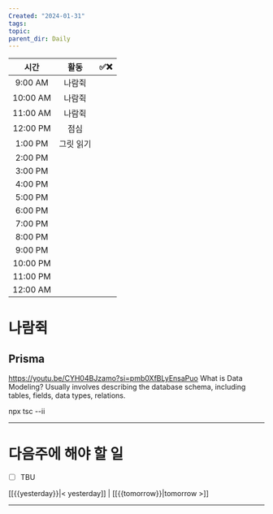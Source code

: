 ```yaml
---
Created: "2024-01-31"
tags: 
topic: 
parent_dir: Daily
---
```

| 시간 | 활동 | ✅❌ |
| :--: | :--: | ---- |
| 9:00 AM | 나람쥑 |  |
| 10:00 AM | 나람쥑 |  |
| 11:00 AM | 나람쥑 |  |
| 12:00 PM | 점심 |  |
| 1:00 PM | 그릿 읽기 |  |
| 2:00 PM |  |  |
| 3:00 PM |  |  |
| 4:00 PM |  |  |
| 5:00 PM |  |  |
| 6:00 PM |  |  |
| 7:00 PM |  |  |
| 8:00 PM |  |  |
| 9:00 PM |  |  |
| 10:00 PM |  |  |
| 11:00 PM |  |  |
| 12:00 AM |  |  |

# 나람쥑
## Prisma
https://youtu.be/CYH04BJzamo?si=pmb0XfBLyEnsaPuo
What is Data Modeling?
Usually involves describing the database schema, including tables, fields, data types, relations.

npx tsc --ii

----
# 다음주에 해야 할 일
- [ ] TBU 
  
[[{{yesterday}}|< yesterday]] | [[{{tomorrow}}|tomorrow >]]  
  
---  
